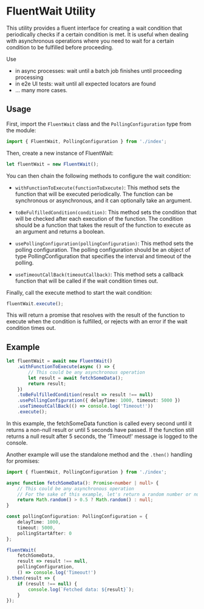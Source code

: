 # FluentWait Utility

This utility provides a fluent interface for creating a wait condition that periodically checks if a certain condition is met. It is useful when dealing with asynchronous operations where you need to wait for a certain condition to be fulfilled before proceeding.


Use 
- in async processes: wait until a batch job finishes until proceeding processing
- in e2e UI tests: wait until all expected locators are found
- ... many more cases.

## Usage

First, import the `FluentWait` class and the `PollingConfiguration` type from the module:

```typescript
import { FluentWait, PollingConfiguration } from './index';
```

Then, create a new instance of FluentWait:

```typescript
let fluentWait = new FluentWait();
```

You can then chain the following methods to configure the wait condition:

- `withFunctionToExecute(functionToExecute)`: This method sets the function that will be executed periodically. The function can be synchronous or asynchronous, and it can optionally take an argument.

- `toBeFulfilledCondition(condition)`: This method sets the condition that will be checked after each execution of the function. The condition should be a function that takes the result of the function to execute as an argument and returns a boolean.

- `usePollingConfiguration(pollingConfiguration)`: This method sets the polling configuration. The polling configuration should be an object of type PollingConfiguration that specifies the interval and timeout of the polling.

- `useTimeoutCallBack(timeoutCallback)`: This method sets a callback function that will be called if the wait condition times out.


Finally, call the execute method to start the wait condition:

```typescript
fluentWait.execute();
```

This will return a promise that resolves with the result of the function to execute when the condition is fulfilled, or rejects with an error if the wait condition times out.


## Example

```typescript
let fluentWait = await new FluentWait()
    .withFunctionToExecute(async () => {
        // This could be any asynchronous operation
        let result = await fetchSomeData();
        return result;
    })
    .toBeFulfilledCondition(result => result !== null)
    .usePollingConfiguration({ delayTime: 1000, timeout: 5000 })
    .useTimeoutCallBack(() => console.log('Timeout!'))
    .execute();
```

In this example, the fetchSomeData function is called every second until it returns a non-null result or until 5 seconds have passed. If the function still returns a null result after 5 seconds, the 'Timeout!' message is logged to the console. 

Another example will use the standalone method and the `.then()` handling for promises:

```typescript
import { fluentWait, PollingConfiguration } from './index';

async function fetchSomeData(): Promise<number | null> {
    // This could be any asynchronous operation
    // For the sake of this example, let's return a random number or null
    return Math.random() > 0.5 ? Math.random() : null;
}

const pollingConfiguration: PollingConfiguration = {
    delayTime: 1000,
    timeout: 5000,
    pollingStartAfter: 0
};

fluentWait(
    fetchSomeData,
    result => result !== null,
    pollingConfiguration,
    () => console.log('Timeout!')
).then(result => {
    if (result !== null) {
        console.log(`Fetched data: ${result}`);
    }
});
```